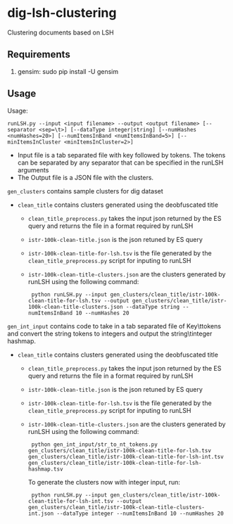 dig-lsh-clustering
==================

Clustering documents based on LSH

Requirements
------------
1. gensim: sudo pip install -U gensim

Usage
-----

Usage: 
```
runLSH.py --input <input filename> --output <output filename> [--separator <sep=\t>] [--dataType integer|string] [--numHashes <numHashes=20>] [--numItemsInBand <numItemsInBand=5>] [--minItemsInCluster <minItemsInCluster=2>]
```

* Input file is a tab separated file with key followed by tokens. The tokens can be separated by any separator that can be specified in the runLSH arguments
* The Output file is a JSON file with the clusters.

```gen_clusters``` contains sample clusters for dig dataset
  *  ```clean_title``` contains clusters generated using the deobfuscated title
      *  ```clean_title_preprocess.py``` takes the input json returned by the ES query and returns the file in a format required by runLSH
      * ```istr-100k-clean-title.json``` is the json retuned by ES query
      * ```istr-100k-clean-title-for-lsh.tsv``` is the file generated by the ```clean_title_preprocess.py``` script for inputing to runLSH
      * ```istr-100k-clean-title-clusters.json``` are the clusters generated by runLSH using the following command:
        
        ```
         python runLSH.py --input gen_clusters/clean_title/istr-100k-clean-title-for-lsh.tsv --output gen_clusters/clean_title/istr-100k-clean-title-clusters.json --dataType string --numItemsInBand 10 --numHashes 20
        ```

  ```gen_int_input``` contains code to take in a tab separated file of Key\ttokens and convert the string tokens to integers and output the string\tinteger hashmap.
  *  ```clean_title``` contains clusters generated using the deobfuscated title
      *  ```clean_title_preprocess.py``` takes the input json returned by the ES query and returns the file in a format required by runLSH
      * ```istr-100k-clean-title.json``` is the json retuned by ES query
      * ```istr-100k-clean-title-for-lsh.tsv``` is the file generated by the ```clean_title_preprocess.py``` script for inputing to runLSH
      * ```istr-100k-clean-title-clusters.json``` are the clusters generated by runLSH using the following command:

        ```
         python gen_int_input/str_to_nt_tokens.py  gen_clusters/clean_title/istr-100k-clean-title-for-lsh.tsv  gen_clusters/clean_title/istr-100k-clean-title-for-lsh-int.tsv gen_clusters/clean_title/istr-100k-clean-title-for-lsh-hashmap.tsv
        ```

        To generate the clusters now with integer input, run:
        ```
         python runLSH.py --input gen_clusters/clean_title/istr-100k-clean-title-for-lsh-int.tsv --output gen_clusters/clean_title/istr-100k-clean-title-clusters-int.json --dataType integer --numItemsInBand 10 --numHashes 20
        ```

